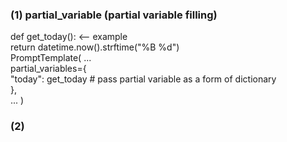 ### (1) partial_variable (partial variable filling)  
def get_today(): <-- example  
    return datetime.now().strftime("%B %d")  
PromptTemplate( ...  
    partial_variables={  
        "today": get_today  # pass partial variable as a form of dictionary  
    },   
    ... )  
### (2)  

